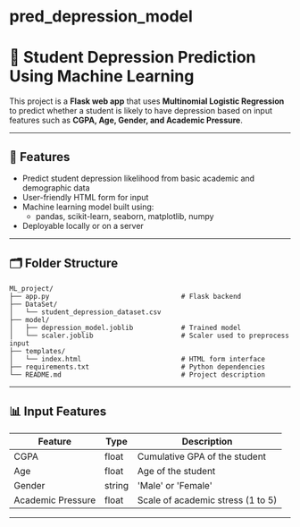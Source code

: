 # pred_depression_model

# 🧠 Student Depression Prediction Using Machine Learning

This project is a **Flask web app** that uses **Multinomial Logistic Regression** to predict whether a student is likely to have depression based on input features such as **CGPA, Age, Gender, and Academic Pressure**.

---

## 🚀 Features

- Predict student depression likelihood from basic academic and demographic data
- User-friendly HTML form for input
- Machine learning model built using:
  - pandas, scikit-learn, seaborn, matplotlib, numpy
- Deployable locally or on a server

---

## 🗂️ Folder Structure

```text
ML_project/
├── app.py                                 # Flask backend
├── DataSet/
│   └── student_depression_dataset.csv
├── model/                                 
│   ├── depression_model.joblib            # Trained model
│   └── scaler.joblib                      # Scaler used to preprocess input
├── templates/
│   └── index.html                         # HTML form interface
├── requirements.txt                       # Python dependencies
└── README.md                              # Project description
```


---

## 📊 Input Features

| Feature            | Type     | Description                          |
|--------------------|----------|--------------------------------------|
| CGPA               | float    | Cumulative GPA of the student        |
| Age                | float    | Age of the student                   |
| Gender             | string   | 'Male' or 'Female'                   |
| Academic Pressure  | float    | Scale of academic stress (1 to 5)    |

---

